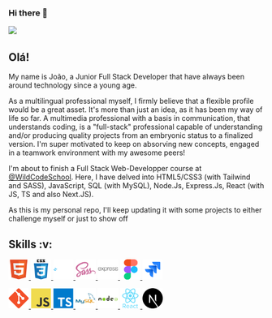 ### Hi there 👋

<!--
**joaoefmota/joaoefmota** is a ✨ _special_ ✨ repository because its `README.md` (this file) appears on your GitHub profile.

Here are some ideas to get you started:

- 🔭 I’m currently working on ...
- 🌱 I’m currently learning ...
- 👯 I’m looking to collaborate on ...
- 🤔 I’m looking for help with ...
- 💬 Ask me about ...
- 📫 How to reach me: ...
- 😄 Pronouns: ...
- ⚡ Fun fact: ...
-->
<!-- Header -->
<img src ="https://media.licdn.com/dms/image/C5603AQGEUJZT-fRRvg/profile-displayphoto-shrink_800_800/0/1517472803061?e=1678320000&v=beta&t=XgSlAYGw46UOm_KdMpVbRQkNfx6ijWK1S568i2ua-FM" width= auto>
<h2>Olá! </h2>
<!-- /Header -->

<!-- About me section -->
My name is João, a Junior Full Stack Developer that have always been around technology since a young age.

As a multilingual professional myself, I firmly believe that a flexible profile would be a great asset. It's more than just an idea, as it has been my way of life so far. A multimedia professional with a basis in communication, that understands coding, is a "full-stack" professional capable of understanding and/or producing quality projects from an embryonic status to a finalized version. I'm super motivated to keep on absorving new concepts, engaged in a teamwork environment with my awesome peers!

I'm about to finish a Full Stack Web-Developper course at <a href="https://github.com/WildCodeSchool">@WildCodeSchool</a>. Here, I have delved into HTML5/CSS3 (with Tailwind and SASS), JavaScript, SQL (with MySQL), Node.Js, Express.Js, React (with JS, TS and also Next.JS). 

As this is my personal repo, I'll keep updating it with some projects to either challenge myself or just to show off 

<!-- /About me section -->

<!-- Skills section -->

<h2 align="left">Skills :v: </h2>
<p align="left"> 
<a href="https://en.wikipedia.org/wiki/HTML5" target="_blank" rel="noopener noreferrer"> <img src="https://raw.githubusercontent.com/devicons/devicon/1119b9f84c0290e0f0b38982099a2bd027a48bf1/icons/html5/html5-original.svg" alt="html5" width="40" height="40"/> </a> 
<a href="https://en.wikipedia.org/wiki/CSS#CSS_3" target="_blank" rel="noopener noreferrer"> <img src="https://raw.githubusercontent.com/devicons/devicon/master/icons/css3/css3-original-wordmark.svg" alt="css3" width="40" height="40"/> </a> 
<a href="https://en.wikipedia.org/wiki/Tailwind_CSS" target="_blank" rel="noopener noreferrer"> <img src="https://raw.githubusercontent.com/devicons/devicon/1119b9f84c0290e0f0b38982099a2bd027a48bf1/icons/tailwindcss/tailwindcss-original-wordmark.svg" alt="css3" width="40" height="40"/> </a> 
<a href="https://en.wikipedia.org/wiki/Sass_(stylesheet_language)" target="_blank" rel="noopener noreferrer"> <img src="https://raw.githubusercontent.com/devicons/devicon/1119b9f84c0290e0f0b38982099a2bd027a48bf1/icons/sass/sass-original.svg" alt="css3" width="40" height="40"/> </a>
<a href="https://expressjs.com" target="_blank" rel="noopener noreferrer"> <img src="https://raw.githubusercontent.com/devicons/devicon/master/icons/express/express-original-wordmark.svg" alt="expressjs" width="40" height="40"/> </a> 
<a href="https://en.wikipedia.org/wiki/Figma_(software)" target="_blank" rel="noopener noreferrer"> <img src="https://raw.githubusercontent.com/devicons/devicon/1119b9f84c0290e0f0b38982099a2bd027a48bf1/icons/figma/figma-original.svg" alt="figma" width="40" height="40"/> </a> 
<a href="https://en.wikipedia.org/wiki/Jira_(software)" target="_blank" rel="noopener noreferrer"> <img src="https://raw.githubusercontent.com/devicons/devicon/1119b9f84c0290e0f0b38982099a2bd027a48bf1/icons/jira/jira-original.svg" alt="jira" width="40" height="40"/> </a> 
</p>
<p align="left">
<a href="https://en.wikipedia.org/wiki/Git" target="_blank" rel="noreferrer"> <img src="https://raw.githubusercontent.com/devicons/devicon/1119b9f84c0290e0f0b38982099a2bd027a48bf1/icons/git/git-original.svg" alt="git" width="40" height="40"/> </a> 
<a href="https://en.wikipedia.org/wiki/JavaScript" target="_blank" rel="noreferrer"> <img src="https://raw.githubusercontent.com/devicons/devicon/master/icons/javascript/javascript-original.svg" alt="javascript" width="40" height="40"/> </a> 
<a href="https://en.wikipedia.org/wiki/TypeScript" target="_blank" rel="noreferrer"> <img src="https://raw.githubusercontent.com/devicons/devicon/1119b9f84c0290e0f0b38982099a2bd027a48bf1/icons/typescript/typescript-original.svg" alt="javascript" width="40" height="40"/> </a> 
<a href="https://en.wikipedia.org/wiki/MySQL" target="_blank" rel="noopener noreferrer"> <img src="https://raw.githubusercontent.com/devicons/devicon/master/icons/mysql/mysql-original-wordmark.svg" alt="mysql" width="40" height="40"/> </a> 
<a href="https://en.wikipedia.org/wiki/Nodejs" target="_blank" rel="noopener noreferrer"> <img src="https://raw.githubusercontent.com/devicons/devicon/master/icons/nodejs/nodejs-original-wordmark.svg" alt="nodejs" width="40" height="40"/> </a>
<a href="https://en.wikipedia.org/wiki/React_(JavaScript_library)" target="_blank" rel="noopener noreferrer"> <img src="https://raw.githubusercontent.com/devicons/devicon/master/icons/react/react-original-wordmark.svg" alt="react" width="40" height="40"/> </a> 
<a href="https://nextjs.org/learn/foundations/about-nextjs/what-is-nextjs" target="_blank" rel="noopener noreferrer"> <img src="https://raw.githubusercontent.com/devicons/devicon/1119b9f84c0290e0f0b38982099a2bd027a48bf1/icons/nextjs/nextjs-original.svg" alt="nextjs" width="40" height="40"/> </a> 

</p>

<!-- /Skills section -->
